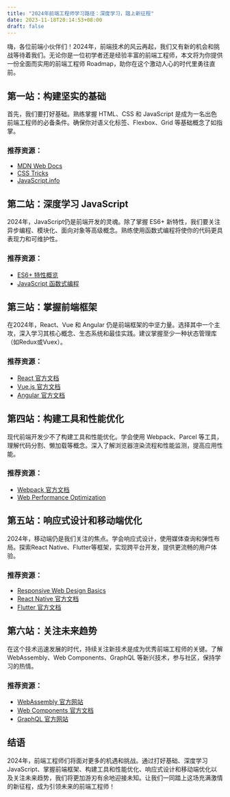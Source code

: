 ```yaml
---
title: "2024年前端工程师学习路径：深度学习，踏上新征程"
date: 2023-11-18T20:14:53+08:00
draft: false
---
```


嗨，各位前端小伙伴们！2024年，前端技术的风云再起，我们又有新的机会和挑战等待着我们。无论你是一位初学者还是经验丰富的前端工程师，本文将为你提供一份全面而实用的前端工程师 Roadmap，助你在这个激动人心的时代里勇往直前。

## 第一站：构建坚实的基础

首先，我们要打好基础。熟练掌握 HTML、CSS 和 JavaScript 是成为一名出色前端工程师的必备条件。确保你对语义化标签、Flexbox、Grid 等基础概念了如指掌。

### 推荐资源：

* [MDN Web Docs](https://developer.mozilla.org/zh-CN/)
* [CSS Tricks](https://css-tricks.com/)
* [JavaScript.info](https://javascript.info/)

## 第二站：深度学习 JavaScript

2024年，JavaScript仍是前端开发的灵魂。除了掌握 ES6+ 新特性，我们要关注异步编程、模块化、面向对象等高级概念。熟练使用函数式编程将使你的代码更具表现力和可维护性。

### 推荐资源：

* [ES6+ 特性概览](https://es6-features.org/)
* [JavaScript 函数式编程](https://eloquentjavascript.net/1st_edition/chapter6.html)

## 第三站：掌握前端框架

在2024年，React、Vue 和 Angular 仍是前端框架的中坚力量。选择其中一个主攻，深入学习其核心概念、生态系统和最佳实践。建议掌握至少一种状态管理库（如Redux或Vuex）。

### 推荐资源：

* [React 官方文档](https://reactjs.org/docs/getting-started.html)
* [Vue.js 官方文档](https://vuejs.org/v2/guide/)
* [Angular 官方文档](https://angular.io/docs)

## 第四站：构建工具和性能优化

现代前端开发少不了构建工具和性能优化。学会使用 Webpack、Parcel 等工具，理解代码分割、懒加载等概念。深入了解浏览器渲染流程和性能监测，提高应用性能。

### 推荐资源：

* [Webpack 官方文档](https://webpack.js.org/guides/getting-started/)
* [Web Performance Optimization](https://developers.google.com/web/fundamentals/performance)

## 第五站：响应式设计和移动端优化

2024年，移动端仍是我们关注的焦点。学会响应式设计，使用媒体查询和弹性布局。探索React Native、Flutter等框架，实现跨平台开发，提供更流畅的用户体验。

### 推荐资源：

* [Responsive Web Design Basics](https://developers.google.com/web/fundamentals/design-and-ux/responsive)
* [React Native 官方文档](https://reactnative.dev/docs/getting-started)
* [Flutter 官方文档](https://flutter.dev/docs)

## 第六站：关注未来趋势

在这个技术迅速发展的时代，持续关注新技术是成为优秀前端工程师的关键。了解 WebAssembly、Web Components、GraphQL 等新兴技术，参与社区，保持学习的热情。

### 推荐资源：

* [WebAssembly 官方网站](https://webassembly.org/)
* [Web Components 官方文档](https://developer.mozilla.org/zh-CN/docs/Web/Web_Components)
* [GraphQL 官方网站](https://graphql.org/)

## 结语

2024年，前端工程师们将面对更多的机遇和挑战。通过打好基础、深度学习 JavaScript、掌握前端框架、构建工具和性能优化、响应式设计和移动端优化以及关注未来趋势，我们将更加游刃有余地迎接未知。让我们一同踏上这场充满激情的新征程，成为引领未来的前端工程师！


